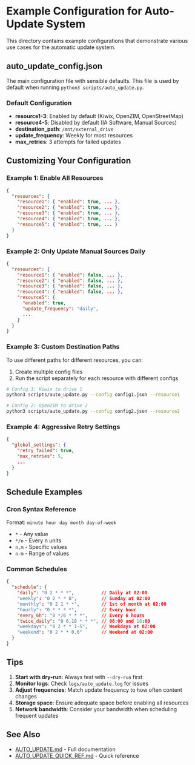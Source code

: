# Example Configuration for Auto-Update System

This directory contains example configurations that demonstrate various use cases for the automatic update system.

## auto_update_config.json

The main configuration file with sensible defaults. This file is used by default when running `python3 scripts/auto_update.py`.

### Default Configuration

- **resource1-3**: Enabled by default (Kiwix, OpenZIM, OpenStreetMap)
- **resource4-5**: Disabled by default (IA Software, Manual Sources)
- **destination_path**: `/mnt/external_drive`
- **update_frequency**: Weekly for most resources
- **max_retries**: 3 attempts for failed updates

## Customizing Your Configuration

### Example 1: Enable All Resources

```json
{
  "resources": {
    "resource1": { "enabled": true, ... },
    "resource2": { "enabled": true, ... },
    "resource3": { "enabled": true, ... },
    "resource4": { "enabled": true, ... },
    "resource5": { "enabled": true, ... }
  }
}
```

### Example 2: Only Update Manual Sources Daily

```json
{
  "resources": {
    "resource1": { "enabled": false, ... },
    "resource2": { "enabled": false, ... },
    "resource3": { "enabled": false, ... },
    "resource4": { "enabled": false, ... },
    "resource5": {
      "enabled": true,
      "update_frequency": "daily",
      ...
    }
  }
}
```

### Example 3: Custom Destination Paths

To use different paths for different resources, you can:
1. Create multiple config files
2. Run the script separately for each resource with different configs

```bash
# Config 1: Kiwix to drive 1
python3 scripts/auto_update.py --config config1.json --resource1

# Config 2: OpenZIM to drive 2
python3 scripts/auto_update.py --config config2.json --resource2
```

### Example 4: Aggressive Retry Settings

```json
{
  "global_settings": {
    "retry_failed": true,
    "max_retries": 5,
    ...
  }
}
```

## Schedule Examples

### Cron Syntax Reference

Format: `minute hour day month day-of-week`

- `*` - Any value
- `*/n` - Every n units
- `n,m` - Specific values
- `n-m` - Range of values

### Common Schedules

```json
{
  "schedule": {
    "daily": "0 2 * * *",          // Daily at 02:00
    "weekly": "0 2 * * 0",         // Sunday at 02:00
    "monthly": "0 2 1 * *",        // 1st of month at 02:00
    "hourly": "0 * * * *",         // Every hour
    "every_6h": "0 */6 * * *",     // Every 6 hours
    "twice_daily": "0 6,18 * * *", // 06:00 and 18:00
    "weekdays": "0 2 * * 1-5",     // Weekdays at 02:00
    "weekend": "0 2 * * 0,6"       // Weekend at 02:00
  }
}
```

## Tips

1. **Start with dry-run**: Always test with `--dry-run` first
2. **Monitor logs**: Check `logs/auto_update.log` for issues
3. **Adjust frequencies**: Match update frequency to how often content changes
4. **Storage space**: Ensure adequate space before enabling all resources
5. **Network bandwidth**: Consider your bandwidth when scheduling frequent updates

## See Also

- [AUTO_UPDATE.md](../docs/AUTO_UPDATE.md) - Full documentation
- [AUTO_UPDATE_QUICK_REF.md](../docs/AUTO_UPDATE_QUICK_REF.md) - Quick reference
